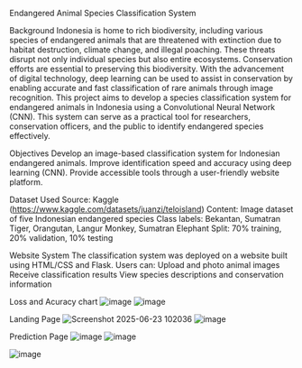 Endangered Animal Species Classification System

Background
Indonesia is home to rich biodiversity, including various species of endangered animals that are threatened with extinction due to habitat destruction, climate change, and illegal poaching. 
These threats disrupt not only individual species but also entire ecosystems. Conservation efforts are essential to preserving this biodiversity.
With the advancement of digital technology, deep learning can be used to assist in conservation by enabling accurate and fast classification of rare animals through image recognition. 
This project aims to develop a species classification system for endangered animals in Indonesia using a Convolutional Neural Network (CNN). This system can serve as a practical tool for researchers, 
conservation officers, and the public to identify endangered species effectively.

Objectives
Develop an image-based classification system for Indonesian endangered animals.
Improve identification speed and accuracy using deep learning (CNN).
Provide accessible tools through a user-friendly website platform.

Dataset Used
Source: Kaggle (https://www.kaggle.com/datasets/juanzi/teloisland)
Content: Image dataset of five Indonesian endangered species
Class labels: Bekantan, Sumatran Tiger, Orangutan, Langur Monkey, Sumatran Elephant
Split: 70% training, 20% validation, 10% testing

Website System
The classification system was deployed on a website built using HTML/CSS and Flask. Users can:
Upload and photo animal images
Receive classification results
View species descriptions and conservation information

Loss and Acuracy chart
![image](https://github.com/user-attachments/assets/429ad4b1-9467-44af-be51-41e23e397ac4)
![image](https://github.com/user-attachments/assets/69adabdd-c4f6-421c-b4be-fa7cabbfe4d2)


Landing Page
![Screenshot 2025-06-23 102036](https://github.com/user-attachments/assets/0e125687-5eab-48f6-a3ac-1b2cc090e5aa)
![image](https://github.com/user-attachments/assets/f57a87ae-e417-4956-9f9b-1e2f4f079754)

Prediction Page
![image](https://github.com/user-attachments/assets/adfa9582-4494-4f22-9c29-36ed9da62271)
![image](https://github.com/user-attachments/assets/a3dc9804-d3c5-46da-9f97-5ece2693c44d)

![image](https://github.com/user-attachments/assets/03ffddcf-183e-422e-b116-0f5fb7294544)

